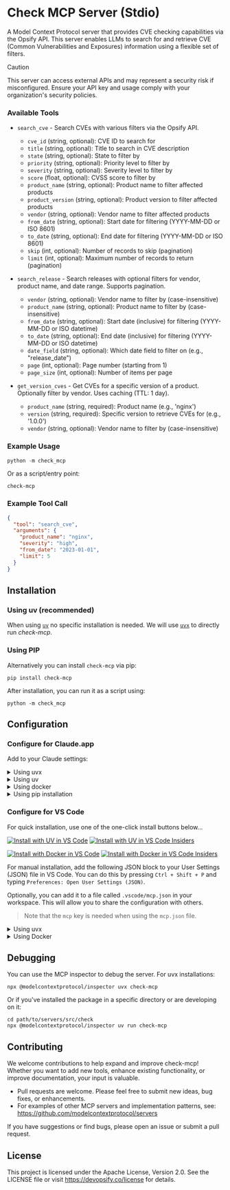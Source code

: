 # Check MCP Server (Stdio)

A Model Context Protocol server that provides CVE checking capabilities via the Opsify API. This server enables LLMs to search for and retrieve CVE (Common Vulnerabilities and Exposures) information using a flexible set of filters.

> [!CAUTION]
> This server can access external APIs and may represent a security risk if misconfigured. Ensure your API key and usage comply with your organization's security policies.

### Available Tools

- `search_cve` - Search CVEs with various filters via the Opsify API.
    - `cve_id` (string, optional): CVE ID to search for
    - `title` (string, optional): Title to search in CVE description
    - `state` (string, optional): State to filter by
    - `priority` (string, optional): Priority level to filter by
    - `severity` (string, optional): Severity level to filter by
    - `score` (float, optional): CVSS score to filter by
    - `product_name` (string, optional): Product name to filter affected products
    - `product_version` (string, optional): Product version to filter affected products
    - `vendor` (string, optional): Vendor name to filter affected products
    - `from_date` (string, optional): Start date for filtering (YYYY-MM-DD or ISO 8601)
    - `to_date` (string, optional): End date for filtering (YYYY-MM-DD or ISO 8601)
    - `skip` (int, optional): Number of records to skip (pagination)
    - `limit` (int, optional): Maximum number of records to return (pagination)

- `search_release` - Search releases with optional filters for vendor, product name, and date range. Supports pagination.
    - `vendor` (string, optional): Vendor name to filter by (case-insensitive)
    - `product_name` (string, optional): Product name to filter by (case-insensitive)
    - `from_date` (string, optional): Start date (inclusive) for filtering (YYYY-MM-DD or ISO datetime)
    - `to_date` (string, optional): End date (inclusive) for filtering (YYYY-MM-DD or ISO datetime)
    - `date_field` (string, optional): Which date field to filter on (e.g., "release_date")
    - `page` (int, optional): Page number (starting from 1)
    - `page_size` (int, optional): Number of items per page

- `get_version_cves` - Get CVEs for a specific version of a product. Optionally filter by vendor. Uses caching (TTL: 1 day).
    - `product_name` (string, required): Product name (e.g., 'nginx')
    - `version` (string, required): Specific version to retrieve CVEs for (e.g., '1.0.0')
    - `vendor` (string, optional): Vendor name to filter by (case-insensitive)

### Example Usage

```python
python -m check_mcp
```

Or as a script/entry point:

```shell
check-mcp
```

### Example Tool Call

```json
{
  "tool": "search_cve",
  "arguments": {
    "product_name": "nginx",
    "severity": "high",
    "from_date": "2023-01-01",
    "limit": 5
  }
}
```

## Installation

### Using uv (recommended)

When using [`uv`](https://docs.astral.sh/uv/) no specific installation is needed. We will
use [`uvx`](https://docs.astral.sh/uv/guides/tools/) to directly run *check-mcp*.

### Using PIP

Alternatively you can install `check-mcp` via pip:

```
pip install check-mcp
```

After installation, you can run it as a script using:

```
python -m check_mcp
```

## Configuration

### Configure for Claude.app

Add to your Claude settings:

<details>
<summary>Using uvx</summary>

```json
"mcpServers": {
  "check": {
    "command": "uvx",
    "args": ["check-mcp"]
  }
}
```
</details>

<details>
<summary>Using uv</summary>

```json
"mcpServers": {
  "check": {
    "command": "uv",
    "args": [
          "--directory",
          "E://check-mcp/client",
          "run",
          "check-mcp"
    ]
  }
}
```
</details>

<details>
<summary>Using docker</summary>

```json
"mcpServers": {
  "check": {
    "command": "docker",
    "args": ["run", "-i", "--rm", "opsifydev/check-mcp:latest-client"]
  }
}
```
</details>

<details>
<summary>Using pip installation</summary>

```json
"mcpServers": {
  "check": {
    "command": "python",
    "args": ["-m", "check_mcp"]
  }
}
```
</details>

### Configure for VS Code

For quick installation, use one of the one-click install buttons below...

[![Install with UV in VS Code](https://img.shields.io/badge/VS_Code-UV-0098FF?style=flat-square&logo=visualstudiocode&logoColor=white)](https://insiders.vscode.dev/redirect/mcp/install?name=check&config=%7B%22command%22%3A%22uvx%22%2C%22args%22%3A%5B%22check-mcp%22%5D%7D) [![Install with UV in VS Code Insiders](https://img.shields.io/badge/VS_Code_Insiders-UV-24bfa5?style=flat-square&logo=visualstudiocode&logoColor=white)](https://insiders.vscode.dev/redirect/mcp/install?name=check&config=%7B%22command%22%3A%22uvx%22%2C%22args%22%3A%5B%22check-mcp%22%5D%7D&quality=insiders)

[![Install with Docker in VS Code](https://img.shields.io/badge/VS_Code-Docker-0098FF?style=flat-square&logo=visualstudiocode&logoColor=white)](https://insiders.vscode.dev/redirect/mcp/install?name=check&config=%7B%22command%22%3A%22docker%22%2C%22args%22%3A%5B%22run%22%2C%22-i%22%2C%22--rm%22%2C%22mcp%2Fcheck%22%5D%7D) [![Install with Docker in VS Code Insiders](https://img.shields.io/badge/VS_Code_Insiders-Docker-24bfa5?style=flat-square&logo=visualstudiocode&logoColor=white)](https://insiders.vscode.dev/redirect/mcp/install?name=check&config=%7B%22command%22%3A%22docker%22%2C%22args%22%3A%5B%22run%22%2C%22-i%22%2C%22--rm%22%2C%22mcp%2Fcheck%22%5D%7D&quality=insiders)

For manual installation, add the following JSON block to your User Settings (JSON) file in VS Code. You can do this by pressing `Ctrl + Shift + P` and typing `Preferences: Open User Settings (JSON)`.

Optionally, you can add it to a file called `.vscode/mcp.json` in your workspace. This will allow you to share the configuration with others.

> Note that the `mcp` key is needed when using the `mcp.json` file.

<details>
<summary>Using uvx</summary>

```json
{
  "mcp": {
    "servers": {
      "check": {
        "command": "uvx",
        "args": ["check-mcp"]
      }
    }
  }
}
```
</details>

<details>
<summary>Using Docker</summary>

```json
{
  "mcp": {
    "servers": {
      "check": {
        "command": "docker",
        "args": ["run", "-i", "--rm", "opsifydev/check-mcp:latest-client"]
      }
    }
  }
}
```
</details>

## Debugging

You can use the MCP inspector to debug the server. For uvx installations:

```
npx @modelcontextprotocol/inspector uvx check-mcp
```

Or if you've installed the package in a specific directory or are developing on it:

```
cd path/to/servers/src/check
npx @modelcontextprotocol/inspector uv run check-mcp
```

## Contributing

We welcome contributions to help expand and improve check-mcp! Whether you want to add new tools, enhance existing functionality, or improve documentation, your input is valuable.

- Pull requests are welcome. Please feel free to submit new ideas, bug fixes, or enhancements.
- For examples of other MCP servers and implementation patterns, see: https://github.com/modelcontextprotocol/servers

If you have suggestions or find bugs, please open an issue or submit a pull request.

## License

This project is licensed under the Apache License, Version 2.0. See the LICENSE file or visit https://devopsify.co/license for details.

